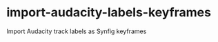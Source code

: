 import-audacity-labels-keyframes
================================

Import Audacity track labels as Synfig keyframes
